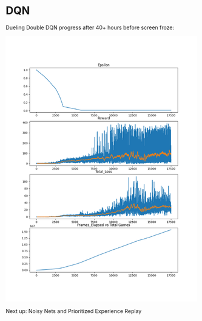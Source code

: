 # DQN

Dueling Double DQN progress after 40+ hours before screen froze:

![alt text](https://github.com/YHL04/DQN/blob/master/40hour_dueling_dqn.png "Average Points Per 100 game")

Next up: Noisy Nets and Prioritized Experience Replay

